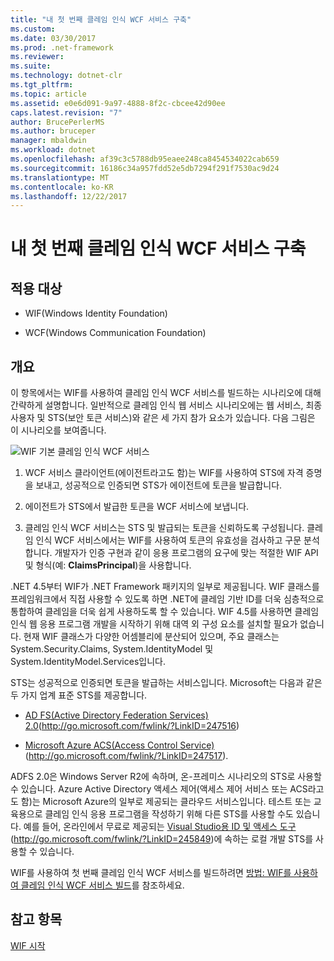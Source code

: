 ```yaml
---
title: "내 첫 번째 클레임 인식 WCF 서비스 구축"
ms.custom: 
ms.date: 03/30/2017
ms.prod: .net-framework
ms.reviewer: 
ms.suite: 
ms.technology: dotnet-clr
ms.tgt_pltfrm: 
ms.topic: article
ms.assetid: e0e6d091-9a97-4888-8f2c-cbcee42d90ee
caps.latest.revision: "7"
author: BrucePerlerMS
ms.author: bruceper
manager: mbaldwin
ms.workload: dotnet
ms.openlocfilehash: af39c3c5788db95eaee248ca8454534022cab659
ms.sourcegitcommit: 16186c34a957fdd52e5db7294f291f7530ac9d24
ms.translationtype: MT
ms.contentlocale: ko-KR
ms.lasthandoff: 12/22/2017
---
```

# <a name="building-my-first-claims-aware-wcf-service"></a>내 첫 번째 클레임 인식 WCF 서비스 구축
## <a name="applies-to"></a>적용 대상  
  
-   WIF(Windows Identity Foundation)  
  
-   WCF(Windows Communication Foundation)  
  
## <a name="overview"></a>개요  
 이 항목에서는 WIF를 사용하여 클레임 인식 WCF 서비스를 빌드하는 시나리오에 대해 간략하게 설명합니다. 일반적으로 클레임 인식 웹 서비스 시나리오에는 웹 서비스, 최종 사용자 및 STS(보안 토큰 서비스)와 같은 세 가지 참가 요소가 있습니다. 다음 그림은 이 시나리오를 보여줍니다.  
  
 ![WIF 기본 클레임 인식 WCF 서비스](../../../docs/framework/security/media/wifbasicclaimsawarewcfservice.gif "WIFBasicClaimsAwareWCFService")  
  
1.  WCF 서비스 클라이언트(에이전트라고도 함)는 WIF를 사용하여 STS에 자격 증명을 보내고, 성공적으로 인증되면 STS가 에이전트에 토큰을 발급합니다.  
  
2.  에이전트가 STS에서 발급한 토큰을 WCF 서비스에 보냅니다.  
  
3.  클레임 인식 WCF 서비스는 STS 및 발급되는 토큰을 신뢰하도록 구성됩니다. 클레임 인식 WCF 서비스에서는 WIF를 사용하여 토큰의 유효성을 검사하고 구문 분석합니다. 개발자가 인증 구현과 같이 응용 프로그램의 요구에 맞는 적절한 WIF API 및 형식(예: **ClaimsPrincipal**)을 사용합니다.  
  
 .NET 4.5부터 WIF가 .NET Framework 패키지의 일부로 제공됩니다. WIF 클래스를 프레임워크에서 직접 사용할 수 있도록 하면 .NET에 클레임 기반 ID를 더욱 심층적으로 통합하여 클레임을 더욱 쉽게 사용하도록 할 수 있습니다. WIF 4.5를 사용하면 클레임 인식 웹 응용 프로그램 개발을 시작하기 위해 대역 외 구성 요소를 설치할 필요가 없습니다. 현재 WIF 클래스가 다양한 어셈블리에 분산되어 있으며, 주요 클래스는 System.Security.Claims, System.IdentityModel 및 System.IdentityModel.Services입니다.  
  
 STS는 성공적으로 인증되면 토큰을 발급하는 서비스입니다. Microsoft는 다음과 같은 두 가지 업계 표준 STS를 제공합니다.  
  
-   [AD FS(Active Directory Federation Services) 2.0](http://go.microsoft.com/fwlink/?LinkID=247516)(http://go.microsoft.com/fwlink/?LinkID=247516)  
  
-   [Microsoft Azure ACS(Access Control Service)](http://go.microsoft.com/fwlink/?LinkID=247517)(http://go.microsoft.com/fwlink/?LinkID=247517).  
  
 ADFS 2.0은 Windows Server R2에 속하며, 온-프레미스 시나리오의 STS로 사용할 수 있습니다. Azure Active Directory 액세스 제어(액세스 제어 서비스 또는 ACS라고도 함)는 Microsoft Azure의 일부로 제공되는 클라우드 서비스입니다. 테스트 또는 교육용으로 클레임 인식 응용 프로그램을 작성하기 위해 다른 STS를 사용할 수도 있습니다. 예를 들어, 온라인에서 무료로 제공되는 [Visual Studio용 ID 및 액세스 도구](http://go.microsoft.com/fwlink/?LinkID=245849)(http://go.microsoft.com/fwlink/?LinkID=245849)에 속하는 로컬 개발 STS를 사용할 수 있습니다.  
  
 WIF를 사용하여 첫 번째 클레임 인식 WCF 서비스를 빌드하려면 [방법: WIF를 사용하여 클레임 인식 WCF 서비스 빌드](http://msdn.microsoft.com/en-us/431e6415-62ed-4a9f-af03-f14d2b4dfe6d)를 참조하세요.  
  
## <a name="see-also"></a>참고 항목  
 [WIF 시작](../../../docs/framework/security/getting-started-with-wif.md)
